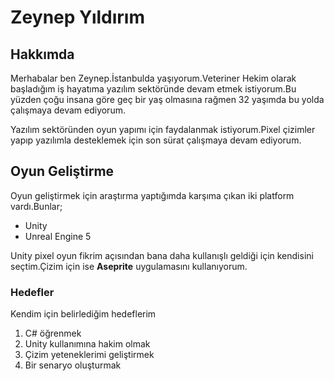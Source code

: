 <!DOCTYPE html>
<html lang="en">
<head>
    <meta charset="UTF-8">
    <meta http-equiv="X-UA-Compatible" content="IE=edge">
    <meta name="viewport" content="width=device-width, initial-scale=1.0">
    <title>index.html</title>
</head>
<body>
    <!--Ana Başlık-->
    <h1>Zeynep Yıldırım</h1>
    <!--Alt Başlık-->
    <h2>Hakkımda</h2>
    <p>Merhabalar ben Zeynep.İstanbulda yaşıyorum.Veteriner Hekim olarak başladığım iş hayatıma yazılım sektöründe devam etmek istiyorum.Bu yüzden çoğu insana göre geç    bir yaş olmasına rağmen 32 yaşımda bu yolda çalışmaya devam ediyorum.</p>
    <p>Yazılım sektöründen oyun yapımı için faydalanmak istiyorum.Pixel çizimler yapıp yazılımla desteklemek için son sürat çalışmaya devam ediyorum.</p>
    <h2>Oyun Geliştirme</h2>
    <p>Oyun geliştirmek için araştırma yaptığımda karşıma çıkan iki platform vardı.Bunlar;</p>
    <ul>
        <li>Unity</li>
        <li>Unreal Engine 5</li>
    </ul>
    <p>Unity pixel oyun fikrim açısından bana daha kullanışlı geldiği için kendisini seçtim.Çizim için ise <strong>Aseprite</strong> uygulamasını kullanıyorum.</p>
    
   <h3>Hedefler</h3>
   <p>Kendim için belirlediğim hedeflerim</p>
    <ol>
        <li>C# öğrenmek</li>
        <li>Unity kullanımına hakim olmak</li>
        <li>Çizim yeteneklerimi geliştirmek</li>
        <li>Bir senaryo oluşturmak</li>
    </ol>
    <!--Teşekkürler-->
